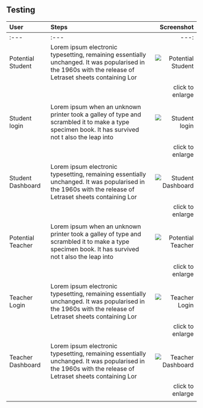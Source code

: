 
## Testing 


| User | Steps | Screenshot |
| :---         |     :---       |          ---: |
| :---         |     :---       |          ---: |
| Potential Student   | Lorem ipsum electronic typesetting, remaining essentially unchanged. It was popularised in the 1960s with the release of Letraset sheets containing Lor    | ![Potential Student](https://raw.githubusercontent.com/marcelkolarcik/how-do-you-do/master/assets/screenshots/potential_student.gif)    |
|          |            |    click to enlarge      |
|         |           |          |
| Student login     | Lorem ipsum when an unknown printer took a galley of type and scrambled it to make a type specimen book. It has survived not t also the leap into       | ![Student login](https://raw.githubusercontent.com/marcelkolarcik/how-do-you-do/master/assets/screenshots/student_login.gif)       |
|         |           |     click to enlarge    |
|          |            |          |
| Student Dashboard   | Lorem ipsum electronic typesetting, remaining essentially unchanged. It was popularised in the 1960s with the release of Letraset sheets containing Lor    |![Student Dashboard](https://raw.githubusercontent.com/marcelkolarcik/how-do-you-do/master/assets/screenshots/student_dashboard.gif)     |
|          |           |     click to enlarge     |
|          |           |           |
| Potential Teacher     | Lorem ipsum when an unknown printer took a galley of type and scrambled it to make a type specimen book. It has survived not t also the leap into        | ![Potential Teacher](https://raw.githubusercontent.com/marcelkolarcik/how-do-you-do/master/assets/screenshots/potential_teacher.gif)       |
|          |          |     click to enlarge      |
|         |          |         |
| Teacher Login   |  Lorem ipsum electronic typesetting, remaining essentially unchanged. It was popularised in the 1960s with the release of Letraset sheets containing Lor    | ![Teacher Login](https://raw.githubusercontent.com/marcelkolarcik/how-do-you-do/master/assets/screenshots/teacher_login.gif)     |
|          |           |     click to enlarge      |
|         |         |        |
|  Teacher Dashboard     |  Lorem ipsum electronic typesetting, remaining essentially unchanged. It was popularised in the 1960s with the release of Letraset sheets containing Lor        | ![Teacher Dashboard](https://raw.githubusercontent.com/marcelkolarcik/how-do-you-do/master/assets/screenshots/teacher_dashboard.gif)      |
|          |          |      click to enlarge    |
|          |           |          |



